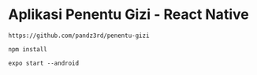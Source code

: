 
# Aplikasi Penentu Gizi - React Native

```
https://github.com/pandz3rd/penentu-gizi
```

```
npm install
```

```
expo start --android
```
